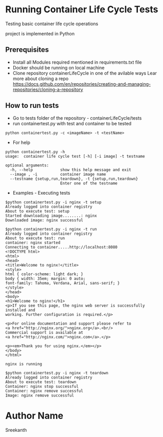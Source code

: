 # Running Container Life Cycle Tests
Testing basic container life cycle operations

project is implemented in Python

## Prerequisites
- Install all Modules required mentioned in requirements.txt file
- Docker should be running on local machine
- Clone repository containerLifeCycle in one of the avilable ways
   Lear more about cloning a repo https://docs.github.com/en/repositories/creating-and-managing-repositories/cloning-a-repository
## How to run tests
- Go to tests folder of the repository - containerLifeCycle/tests
- run containertest.py with test and container to be tested
```
python containertest.py -c <imageName> -t <testName>
```

- For help
```
python containertest.py -h
usage:  container life cycle test [-h] [-i image] -t testname

optional arguments:
  -h, --help            show this help message and exit
  --image , -i          container image name
  --testname {setup,run,teardown}, -t {setup,run,teardown}
                        Enter one of the testname
```
- Examples - Executing tests
```
$python containertest.py -i nginx -t setup
Already logged into container registry
About to execute test: setup
Started downloading image........: nginx
Downloaded image: nginx successful
```

```
$python containertest.py -i nginx -t run
Already logged into container registry
About to execute test: run
container: nginx started
Connecting to container.....http://localhost:8080
<!DOCTYPE html>
<html>
<head>
<title>Welcome to nginx!</title>
<style>
html { color-scheme: light dark; }
body { width: 35em; margin: 0 auto;
font-family: Tahoma, Verdana, Arial, sans-serif; }
</style>
</head>
<body>
<h1>Welcome to nginx!</h1>
<p>If you see this page, the nginx web server is successfully installed and
working. Further configuration is required.</p>

<p>For online documentation and support please refer to
<a href="http://nginx.org/">nginx.org</a>.<br/>
Commercial support is available at
<a href="http://nginx.com/">nginx.com</a>.</p>

<p><em>Thank you for using nginx.</em></p>
</body>
</html>

nginx is running
```
```
$python containertest.py -i nginx -t teardown
Already logged into container registry
About to execute test: teardown
Container: nginx stop successful
Container: nginx remove successful
Image: nginx remove successful
```
# Author Name
Sreekanth

